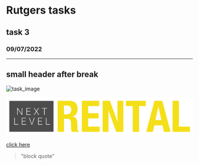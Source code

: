 # Rutgers tasks
## task 3
### 09/07/2022

---

## small header after break
![task_image](/Users/pux/Desktop/nextlevel/logo-rental-1.png)

![task_image2](/logo-rental-1.png)


[click here](https://www.yandex.ru)

> "block quote"


